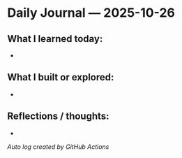 # Daily Journal — 2025-10-26

## What I learned today:
- 

## What I built or explored:
- 

## Reflections / thoughts:
- 

_Auto log created by GitHub Actions_

